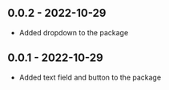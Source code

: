 ## 0.0.2 - 2022-10-29
* Added dropdown to the package

## 0.0.1 - 2022-10-29
* Added text field and button to the package